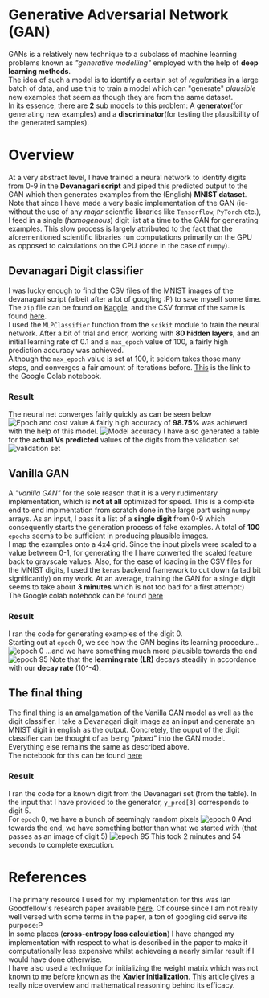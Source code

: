 # Generative Adversarial Network (GAN)
GANs is a relatively new technique to a subclass of machine learning problems known as *"generative modelling"* employed with the help of **deep learning methods**.\
The idea of such a model is to identify a certain set of *regularities* in a large batch of data, and use this to train a model which can "generate" *plausible* new examples that seem as though they are from the same dataset.\
In its essence, there are **2** sub models to this problem: A **generator**(for generating new examples) and a **discriminator**(for testing the plausibility of the generated samples).

# Overview
At a very abstract level, I have trained a neural network to identify digits from 0-9 in the **Devanagari script** and piped this predicted output to the GAN which then generates examples from the (English) **MNIST dataset**.\
Note that since I have made a very basic implementation of the GAN (ie-without the use of any *major* scientfic libraries like ```Tensorflow```, ```PyTorch``` etc.), I feed in a single (*homogenous*) digit list at a time to the GAN for generating examples. This slow process is largely attributed to the fact that the aforementioned scientific libraries run computations primarily on the GPU as opposed to calculations on the CPU (done in the case of ```numpy```).

## Devanagari Digit classifier
I was lucky enough to find the CSV files of the MNIST images of the devanagari script (albeit after a lot of googling :P) to save myself some time. The ```zip``` file can be found on [Kaggle](https://www.kaggle.com/ashokpant/devanagari-character-dataset-large), and the CSV format of the same is found [here](https://github.com/sknepal/DHDD_CSV).\
I used the ```MLPClassifier``` function from the ```scikit``` module to train the neural network. After a bit of trial and error, working with **80 hidden layers**, and an initial learning rate of 0.1 and a ```max_epoch``` value of 100, a fairly high prediction accuracy was achieved.\
Although the ```max_epoch``` value is set at 100, it seldom takes those many steps, and converges a fair amount of iterations before. [This](https://colab.research.google.com/drive/1HkDEJfKoFRFzJh6OMn1LGIxiejoVsuKS#scrollTo=FQIysSno7Nax) is the link to the Google Colab notebook.
### Result
The neural net converges fairly quickly as can be seen below
![Epoch and cost value](https://github.com/ckapoor7/bare-bones-GANs/blob/main/results/nn-loss.png)
A fairly high accuracy of **98.75%** was achieved with the help of this model. 
![Model accuracy](https://github.com/ckapoor7/bare-bones-GANs/blob/main/results/nn-accuracy.png)
I have also generated a table for the **actual Vs predicted** values of the digits from the validation set
![validation set](https://github.com/ckapoor7/bare-bones-GANs/blob/main/results/nn-pred.png)

## Vanilla GAN
A *"vanilla GAN"* for the sole reason that it is a very rudimentary implementation, which is **not at all** optimized for speed. This is a complete end to end implmentation from scratch done in the large part using ```numpy``` arrays.  As an input, I pass it a list of a **single digit** from 0-9 which consequently starts the generation process of fake examples. A total of **100** ```epochs``` seems to be sufficient in producing plausible images.\
I map the examples onto a 4x4 grid. Since the input pixels were scaled to a value between 0-1, for generating the I have converted the scaled feature back to grayscale values. Also, for the ease of loading in the CSV files for the MNIST digits, I used the ```keras``` backend framework to cut down (a tad bit significantly) on my work. At an average, training the GAN for a single digit seems to take about **3 minutes** which is not too bad for a first attempt:)\
The Google colab notebook can be found [here](https://colab.research.google.com/drive/1P7bhxQaUWDE-b3WcbfoIdMmB_ovtVOxZ)
### Result
I ran the code for generating examples of the digit 0.\
Starting out at ```epoch``` 0, we see how the GAN begins its learning procedure...\
![epoch 0](https://github.com/ckapoor7/bare-bones-GANs/blob/main/results/vg-itr0.png)
...and we have something much more plausible towards the end
![epoch 95](https://github.com/ckapoor7/bare-bones-GANs/blob/main/results/vg-itr95.png)
Note that the **learning rate (LR)** decays steadily in accordance with our **decay rate** (10^-4).


## The final thing
The final thing is an amalgamation of the Vanilla GAN model as well as the digit classifier. I take a Devanagari digit image as an input and generate an MNIST digit in english as the output. Concretely, the ouput of the digit classifier can be thought of as being *"piped"* into the GAN model. Everything else remains the same as described above.\
The notebook for this can be found [here](https://colab.research.google.com/drive/1YxvCLGCMGvwXd5LM4NTGwWcb56pMyn0U#scrollTo=S_d8m1XBJcBM)
### Result
I ran the code for a known digit from the Devanagari set (from the table). In the input that I have provided to the generator, ```y_pred[3]``` corresponds to digit 5.\
For ```epoch``` 0, we have a bunch of seemingly random pixels
![epoch 0](https://github.com/ckapoor7/bare-bones-GANs/blob/main/results/final-itr0.png)
And towards the end, we have something better than what we started with (that passes as an image of digit 5)
![epoch 95](https://github.com/ckapoor7/bare-bones-GANs/blob/main/results/final-itr95.png)
This took 2 minutes and 54 seconds to complete execution.

# References
The primary resource I used for my implementation for this was Ian Goodfellow's research paper available [here](https://arxiv.org/pdf/1406.2661.pdf). Of course since I am not really well versed with some terms in the paper, a ton of googling did serve its purpose:P\
In some places (**cross-entropy loss calculation**) I have changed my implementation with respect to what is described in the paper to make it computationally less expensive whilst achieveing a nearly similar result if I would have done otherwise.\
I have also used a technique for initializing the weight matrix which was not known to me before known as the **Xavier initialization**. [This](https://www.deeplearning.ai/ai-notes/initialization/) article gives a really nice overview and mathematical reasoning behind its efficacy.


